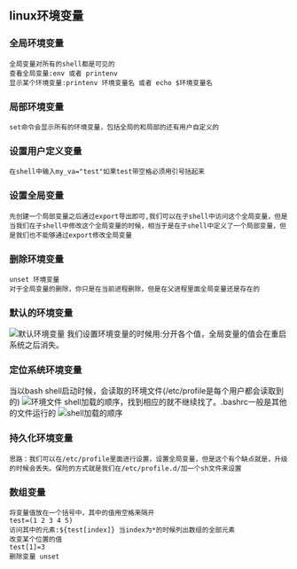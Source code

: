 ## linux环境变量 ##
### 全局环境变量 ###
```
全局变量对所有的shell都是可见的
查看全局变量:env 或者 printenv
显示某个环境变量:printenv 环境变量名 或者 echo $环境变量名
```
### 局部环境变量 ###
```
set命令会显示所有的环境变量，包括全局的和局部的还有用户自定义的
```
### 设置用户定义变量 ###
```
在shell中输入my_va="test"如果test带空格必须用引号括起来
```
### 设置全局变量 ###
```
先创建一个局部变量之后通过export导出即可,我们可以在子shell中访问这个全局变量，但是当我们在子shell中修改这个全局变量的时候，相当于是在子shell中定义了一个局部变量，但是我们也不能够通过export修改全局变量
```
### 删除环境变量 ###
```
unset 环境变量
对于全局变量的删除，你只是在当前进程删除，但是在父进程里面全局变量还是存在的
```
### 默认的环境变量 ###
![默认环境变量](http://60.205.205.242/imgs/QQ截图20180424162615.png)
我们设置环境变量的时候用:分开各个值，全局变量的值会在重启系统之后消失。
### 定位系统环境变量 ###
当以bash shell启动时候，会读取的环境文件(/etc/profile是每个用户都会读取到的)
![环境文件](http://60.205.205.242/imgs/QQ截图20180424164912.png)
shell加载的顺序，找到相应的就不继续找了。.bashrc一般是其他的文件运行的
![shell加载的顺序](http://60.205.205.242/imgs/QQ截图20180424170351.png)
### 持久化环境变量 ###
```
思路：我们可以在/etc/profile里面进行设置，设置全局变量，但是这个有个缺点就是，升级的时候会丢失。保险的方式就是我们在/etc/profile.d/加一个sh文件来设置
```
### 数组变量 ###
```
将变量值放在一个括号中，其中的值用空格来隔开
test=(1 2 3 4 5)
访问其中的元素:${test[index]} 当index为*的时候列出数组的全部元素
改变某个位置的值
test[1]=3
删除变量 unset
```